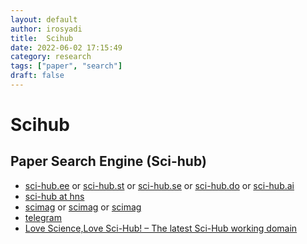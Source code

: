 ```yaml
---
layout: default
author: irosyadi
title:  Scihub
date: 2022-06-02 17:15:49
category: research
tags: ["paper", "search"]
draft: false
---
```


# Scihub

## Paper Search Engine (Sci-hub)
- [sci-hub.ee](https://sci-hub.ee/) or [sci-hub.st](https://sci-hub.st/) or [sci-hub.se](https://sci-hub.se/) or [sci-hub.do](https://sci-hub.do/) or [sci-hub.ai](https://sci-hub.ai/)
- [sci-hub at hns](http://sci-hub.hns.hns.to/)
- [scimag](http://gen.lib.rus.ec/scimag/) or [scimag](http://libgen.rs/scimag/) or [scimag](https://libgen.fun/scimag)
- [telegram](https://telegram.me/scihubot)
- [Love Science,Love Sci-Hub! – The latest Sci-Hub working domain](https://lovescihub.wordpress.com/)

